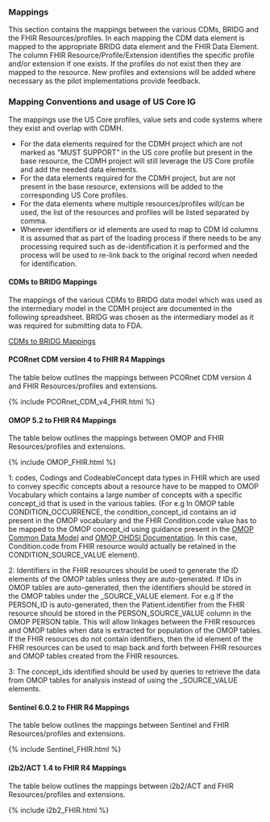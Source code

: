 ### Mappings

This section contains the mappings between the various CDMs, BRIDG and the FHIR Resources/profiles. In each mapping the CDM data element is mapped to the appropriate BRIDG data element and the FHIR Data Element. The column FHIR Resource/Profile/Extension identifies the specific profile and/or extension if one exists. If the profiles do not exist then they are mapped to the resource. New profiles and extensions will be added where necessary as the pilot implementations provide feedback.

### Mapping Conventions and usage of US Core IG

The mappings use the US Core profiles, value sets and code systems where they exist and overlap with CDMH. 

* For the data elements required for the CDMH project which are not marked as "MUST SUPPORT" in the US core profile but present in the base resource, the CDMH project will still leverage the US Core profile and add the needed data elements.
* For the data elements required for the CDMH project, but are not present in the base resource, extensions will be added to the corresponding US Core profiles. 
* For the data elements where multiple resources/profiles will/can be used, the list of the resources and profiles will be listed separated by comma.
* Wherever identifiers or id elements are used to map to CDM Id columns it is assumed that as part of the loading process if there needs to be any processing required such as de-identification it is performed and the process will be used to re-link back to the original record when needed for identification.



#### CDMs to BRIDG Mappings 

The mappings of the various CDMs to BRIDG data model which was used as the intermediary model in the CDMH project are documented in the following spreadsheet. BRIDG was chosen as the intermediary model as it was required for submitting data to FDA.

[CDMs to BRIDG Mappings](https://drive.google.com/file/d/194nwCX3dBMU7cfCO8no7XFVHA6I3WlYm/view?usp=sharing)



#### PCORnet CDM version 4 to FHIR R4 Mappings

The table below outlines the mappings between PCORnet CDM version 4 and FHIR Resources/profiles and extensions.


{% include PCORnet_CDM_v4_FHIR.html %}



#### OMOP 5.2 to FHIR R4 Mappings

The table below outlines the mappings between OMOP and FHIR Resources/profiles and extensions.


{% include OMOP_FHIR.html %}


1: codes, Codings and CodeableConcept data types in FHIR which are used to convey specific concepts about a resource have to be mapped to OMOP Vocabulary which contains a large number of concepts with a specific concept_id that is used in the various tables. (For e.g In OMOP table CONDITION_OCCURRENCE, the condition_concept_id contains an id present in the OMOP vocabulary and the FHIR Condition.code value has to be mapped to the OMOP concept_id using guidance present in the [OMOP Common Data Model](https://ohdsi.github.io/CommonDataModel/) and [OMOP OHDSI Documentation](https://ohdsi.github.io/TheBookOfOhdsi/CommonDataModel.html#visitOccurrence). In this case, Condition.code from FHIR resource would actually be retained in the CONDITION_SOURCE_VALUE element).

2: Identifiers in the FHIR resources should be used to generate the ID elements of the OMOP tables unless they are auto-generated. If IDs in OMOP tables are auto-generated, then the identifiers should be stored in the OMOP tables under the <TABLENAME>_SOURCE_VALUE element. For e.g If the PERSON_ID is auto-generated, then the Patient.identifier from the FHIR resource should be stored in the PERSON_SOURCE_VALUE column in the OMOP PERSON table. This will allow linkages between the FHIR resources and OMOP tables when data is extracted for population of the OMOP tables. If the FHIR resources do not contain identifiers, then the id element of the FHIR resources can be used to map back and forth between FHIR resources and OMOP tables created from the FHIR resources.

3: The concept_ids identified should be used by queries to retrieve the data from OMOP tables for analysis instead of using the <DOMAIN>_SOURCE_VALUE elements.
 


#### Sentinel 6.0.2 to FHIR R4 Mappings

The table below outlines the mappings between Sentinel and FHIR Resources/profiles and extensions.


{% include Sentinel_FHIR.html %}



#### i2b2/ACT 1.4 to FHIR R4 Mappings

The table below outlines the mappings between i2b2/ACT and FHIR Resources/profiles and extensions.


{% include i2b2_FHIR.html %}


<br />

